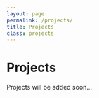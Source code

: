 ```yaml
---
layout: page
permalink: /projects/
title: Projects
class: projects
---
```


# Projects

<!-- {:.lead} -->
Projects will be added soon...

<!-- These are a select collection of my favorite projects. You can find the code for some of them on [GitHub](https://github.com/frankelavsky). 

{% assign projtypes = site.data.projects | group_by:"type"  %}
{% assign sorted_projtypes = projtypes %}
{% for type in sorted_projtypes %}
<h2 id="{{ type.name | replace: ' ', '-' | replace: '(', '' | replace: ')', '' }}">{{ type.name }}</h2>
<div class="grid">
  <!-- do not uncomment ((start)){% for project in site.data.projects %}
    {% include project.html project=project %}
  {% endfor %} Do not uncomment this one out later ((end))
  {% for project in type.items %}
  {% include project.html project=project %}
  {% endfor %}
</div> -->
<!-- {% endfor %} -->

